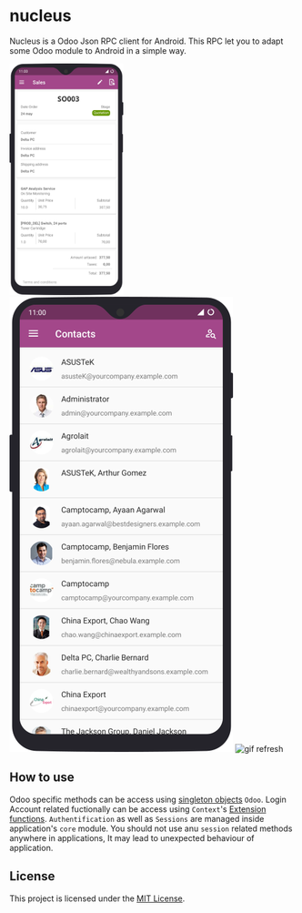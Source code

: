 # nucleus

Nucleus is a Odoo Json RPC client for Android. This RPC let you to adapt some Odoo module to Android in a simple way.

<img src="https://github.com/miguel-domatix/nucleus/blob/master/android/doc/sales.png"  alt="image example" width="200"/>

<img src="https://github.com/miguel-domatix/nucleus/blob/master/android/doc/contactos-1.png" alt="contacts" with="200"/>

<img src="https://github.com/miguel-domatix/nucleus/blob/master/android/doc/Peek%2028-05-2019%2012-34.gif" alt="gif refresh" width="200"/>



## How to use

Odoo specific methods can be access using [singleton objects](https://kotlinlang.org/docs/reference/object-declarations.html#object-declarations) `Odoo`.
Login Account related fuctionally can be access using `Context`'s [Extension functions](https://kotlinlang.org/docs/reference/extensions.html#extension-functions).
`Authentification` as well as `Sessions` are managed inside application's `core` module. You should not use anu `session` related methods anywhere in applications, It may lead to unexpected behaviour of application.

## License

This project is licensed under the [MIT License](http://opensource.org/licenses/MIT).


